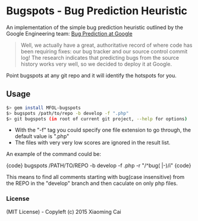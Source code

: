 # Bugspots - Bug Prediction Heuristic

An implementation of the simple bug prediction heuristic outlined by the Google Engineering team: [Bug Prediction at Google](http://google-engtools.blogspot.com/2011/12/bug-prediction-at-google.html)

> Well, we actually have a great, authoritative record of where code has been requiring fixes: our bug tracker and our source control commit log! The research indicates that predicting bugs from the source history works very well, so we decided to deploy it at Google.

Point bugspots at any git repo and it will identify the hotspots for you.

## Usage

```bash
$> gem install MFOL-bugspots
$> bugspots /path/to/repo -b develop -f ".php"
$> git bugspots (in root of current git project, --help for options)
```

* With the "-f" tag you could specify one file extension to go through, the default value is ".php"
* The files with very very low scores are ignored in the result list.


An example of the command could be:

{code}
bugspots /PATH/TO/REPO -b develop -f .php -r "/^bug( |-)/i"
{code}

This means to find all comments starting with bug(case insensitive) from the REPO
in the "develop" branch and then caculate on only php files.


### License

(MIT License) - Copyleft (c) 2015 Xiaoming Cai
